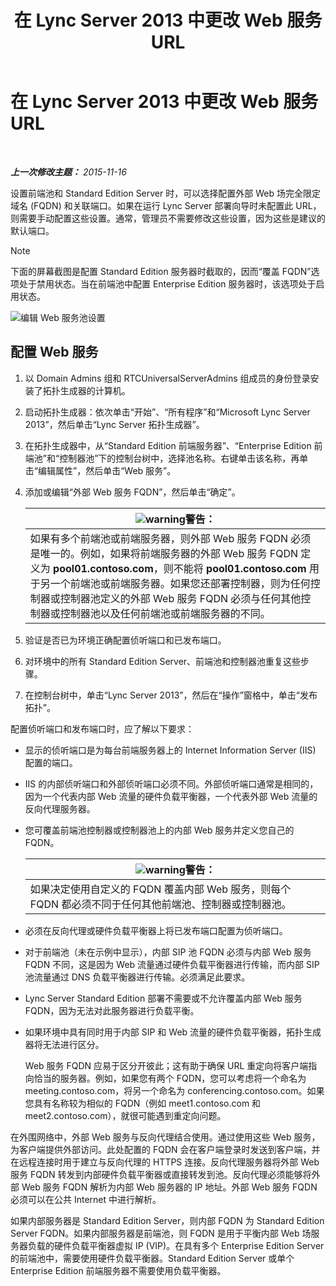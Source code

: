 ﻿---
title: 在 Lync Server 2013 中更改 Web 服务 URL
TOCTitle: 在 Lync Server 2013 中更改 Web 服务 URL
ms:assetid: 4cee37c0-3b99-4207-997f-bf4229d760c0
ms:mtpsurl: https://technet.microsoft.com/zh-cn/library/Gg520992(v=OCS.15)
ms:contentKeyID: 49312783
ms.date: 05/19/2016
mtps_version: v=OCS.15
ms.translationtype: HT
---

# 在 Lync Server 2013 中更改 Web 服务 URL

 

_**上一次修改主题：** 2015-11-16_

设置前端池和 Standard Edition Server 时，可以选择配置外部 Web 场完全限定域名 (FQDN) 和关联端口。如果在运行 Lync Server 部署向导时未配置此 URL，则需要手动配置这些设置。通常，管理员不需要修改这些设置，因为这些是建议的默认端口。

> [!NOTE]  
> 下面的屏幕截图是配置 Standard Edition 服务器时截取的，因而“覆盖 FQDN”选项处于禁用状态。当在前端池中配置 Enterprise Edition 服务器时，该选项处于启用状态。



![编辑 Web 服务池设置](images/Gg520992.fbdf5cc9-479a-463f-bb1d-53575ecdfc9d(OCS.15).jpg "编辑 Web 服务池设置")

## 配置 Web 服务

1.  以 Domain Admins 组和 RTCUniversalServerAdmins 组成员的身份登录安装了拓扑生成器的计算机。

2.  启动拓扑生成器：依次单击“开始”、“所有程序”和“Microsoft Lync Server 2013”，然后单击“Lync Server 拓扑生成器”。

3.  在拓扑生成器中，从“Standard Edition 前端服务器”、“Enterprise Edition 前端池”和“控制器池”下的控制台树中，选择池名称。右键单击该名称，再单击“编辑属性”，然后单击“Web 服务”。

4.  添加或编辑“外部 Web 服务 FQDN”，然后单击“确定”。
    
    <table>
    <thead>
    <tr class="header">
    <th><img src="images/JJ656815.warning(OCS.15).gif" title="warning" alt="warning" />警告：</th>
    </tr>
    </thead>
    <tbody>
    <tr class="odd">
    <td>如果有多个前端池或前端服务器，则外部 Web 服务 FQDN 必须是唯一的。例如，如果将前端服务器的外部 Web 服务 FQDN 定义为 <strong>pool01.contoso.com</strong>，则不能将 <strong>pool01.contoso.com</strong> 用于另一个前端池或前端服务器。如果您还部署控制器，则为任何控制器或控制器池定义的外部 Web 服务 FQDN 必须与任何其他控制器或控制器池以及任何前端池或前端服务器的不同。</td>
    </tr>
    </tbody>
    </table>


5.  验证是否已为环境正确配置侦听端口和已发布端口。

6.  对环境中的所有 Standard Edition Server、前端池和控制器池重复这些步骤。

7.  在控制台树中，单击“Lync Server 2013”，然后在“操作”窗格中，单击“发布拓扑”。

配置侦听端口和发布端口时，应了解以下要求：

  - 显示的侦听端口是为每台前端服务器上的 Internet Information Server (IIS) 配置的端口。

  - IIS 的内部侦听端口和外部侦听端口必须不同。外部侦听端口通常是相同的，因为一个代表内部 Web 流量的硬件负载平衡器，一个代表外部 Web 流量的反向代理服务器。

  - 您可覆盖前端池控制器或控制器池上的内部 Web 服务并定义您自己的 FQDN。
    
    <table>
    <thead>
    <tr class="header">
    <th><img src="images/JJ656815.warning(OCS.15).gif" title="warning" alt="warning" />警告：</th>
    </tr>
    </thead>
    <tbody>
    <tr class="odd">
    <td>如果决定使用自定义的 FQDN 覆盖内部 Web 服务，则每个 FQDN 都必须不同于任何其他前端池、控制器或控制器池。</td>
    </tr>
    </tbody>
    </table>


  - 必须在反向代理或硬件负载平衡器上将已发布端口配置为侦听端口。

  - 对于前端池（未在示例中显示），内部 SIP 池 FQDN 必须与内部 Web 服务 FQDN 不同，这是因为 Web 流量通过硬件负载平衡器进行传输，而内部 SIP 池流量通过 DNS 负载平衡器进行传输。必须满足此要求。

  - Lync Server Standard Edition 部署不需要或不允许覆盖内部 Web 服务 FQDN，因为无法对此服务器进行负载平衡。

  - 如果环境中具有同时用于内部 SIP 和 Web 流量的硬件负载平衡器，拓扑生成器将无法进行区分。
    
    Web 服务 FQDN 应易于区分开彼此；这有助于确保 URL 重定向将客户端指向恰当的服务器。例如，如果您有两个 FQDN，您可以考虑将一个命名为 meeting.contoso.com，将另一个命名为 conferencing.contoso.com。如果您具有名称较为相似的 FQDN（例如 meet1.contoso.com 和 meet2.contoso.com），就很可能遇到重定向问题。

在外围网络中，外部 Web 服务与反向代理结合使用。通过使用这些 Web 服务，为客户端提供外部访问。此处配置的 FQDN 会在客户端登录时发送到客户端，并在远程连接时用于建立与反向代理的 HTTPS 连接。反向代理服务器将外部 Web 服务 FQDN 转发到内部硬件负载平衡器或直接转发到池。反向代理必须能够将外部 Web 服务 FQDN 解析为内部 Web 服务器的 IP 地址。外部 Web 服务 FQDN 必须可以在公共 Internet 中进行解析。

如果内部服务器是 Standard Edition Server，则内部 FQDN 为 Standard Edition Server FQDN。如果内部服务器是前端池，则 FQDN 是用于平衡内部 Web 场服务器负载的硬件负载平衡器虚拟 IP (VIP)。在具有多个 Enterprise Edition Server 的前端池中，需要使用硬件负载平衡器。Standard Edition Server 或单个 Enterprise Edition 前端服务器不需要使用负载平衡器。


